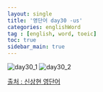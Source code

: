 ```yaml
---
layout: single
title: '영단어 day30 -us'
categories: englishWord
tag : [english, word, toeic]
toc: true
sidebar_main: true
---
```



![day30_1](https://ingu627.github.io/images/english/day30_1.jpg)
![day30_2](https://ingu627.github.io/images/english/day30_2.jpg)



[출처 : 신상현 영단어](https://www.aladin.co.kr/shop/wproduct.aspx?ItemId=126278788)
